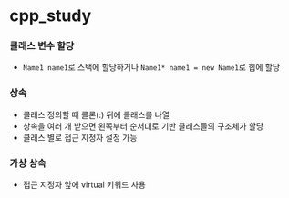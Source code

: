 # cpp_study

### 클래스 변수 할당
- `Name1 name1`로 스택에 할당하거나 `Name1* name1 = new Name1`로 힙에 할당

### 상속
- 클래스 정의할 때 콜론(:) 뒤에 클래스를 나열
- 상속을 여러 개 받으면 왼쪽부터 순서대로 기반 클래스들의 구조체가 할당
- 클래스 별로 접근 지정자 설정 가능

### 가상 상속
- 접근 지정자 앞에 virtual 키워드 사용
